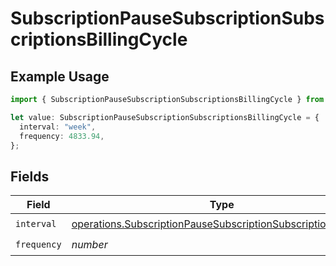 # SubscriptionPauseSubscriptionSubscriptionsBillingCycle

## Example Usage

```typescript
import { SubscriptionPauseSubscriptionSubscriptionsBillingCycle } from "jani-payments/models/operations";

let value: SubscriptionPauseSubscriptionSubscriptionsBillingCycle = {
  interval: "week",
  frequency: 4833.94,
};
```

## Fields

| Field                                                                                                                                          | Type                                                                                                                                           | Required                                                                                                                                       | Description                                                                                                                                    |
| ---------------------------------------------------------------------------------------------------------------------------------------------- | ---------------------------------------------------------------------------------------------------------------------------------------------- | ---------------------------------------------------------------------------------------------------------------------------------------------- | ---------------------------------------------------------------------------------------------------------------------------------------------- |
| `interval`                                                                                                                                     | [operations.SubscriptionPauseSubscriptionSubscriptionsInterval](../../models/operations/subscriptionpausesubscriptionsubscriptionsinterval.md) | :heavy_check_mark:                                                                                                                             | N/A                                                                                                                                            |
| `frequency`                                                                                                                                    | *number*                                                                                                                                       | :heavy_check_mark:                                                                                                                             | N/A                                                                                                                                            |